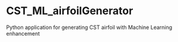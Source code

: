 # CST_ML_airfoilGenerator
Python application for generating CST airfoil with Machine Learning enhancement
